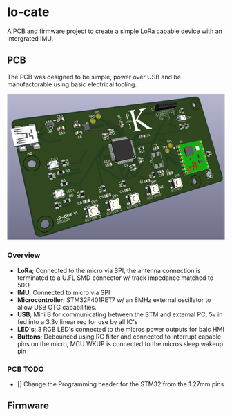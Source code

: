 # lo-cate
A PCB and firmware project to create a simple LoRa capable device with an intergrated IMU. 
## PCB
The PCB was designed to be simple, power over USB and be manufactorable using basic electrical tooling.

![alt text](docs/image.png)

### Overview
 - **LoRa**; Connected to the micro via SPI, the antenna connection is terminated to a U.FL SMD connector w/ track impedance matched to 50&Omega;
 - **IMU**; Connected to micro via SPI 
 - **Microcontroller**; STM32F401RET7 w/ an 8MHz external oscillator to allow USB OTG capabilities. 
 - **USB**; Mini B for communicating between the STM and external PC, 5v in fed into a 3.3v linear reg for use by all IC's
 - **LED's**; 3 RGB LED's connected to the micros power outputs for baic HMI
 - **Buttons**; Debounced using RC filter and connected to interrupt capable pins on the micro, MCU WKUP is connected to the micros sleep wakeup pin


### PCB TODO 
 - [] Change the Programming header for the STM32 from the 1.27mm pins

## Firmware 
